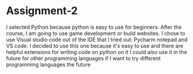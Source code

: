 # Assignment-2 
I selected Python because python is easy to use for beginners. After the course, I am going to use game development or build websites. I chose to use Visual studio code out of the IDE that I tried out: Pycharm notepad and VS code. I decided to use this one because it's easy to use and there are helpful extensions for writing code on python on it I could also use it in the future for other programming languages if I want to try different programming languages the future 
